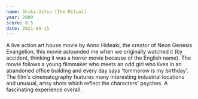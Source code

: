 ```yaml
---
name: Shiki-Jitsu (The Ritual)
year: 2000
score: 8.5
date: 2021-04-15
---
```

A live action art house movie by Anno Hideaki, the creator of Neon Genesis Evangelion, this movie astounded me when we originally watched it (by accident, thinking it was a horror movie because of the English name). The movie follows a young filmmaker who meets an odd girl who lives in an abandoned office building and every day says 'tommorow is my birthday'. The film's cinematography features many interesting industrial locations and unusual, artsy shots which reflect the characters' psyches. A fascinating experience overall.
